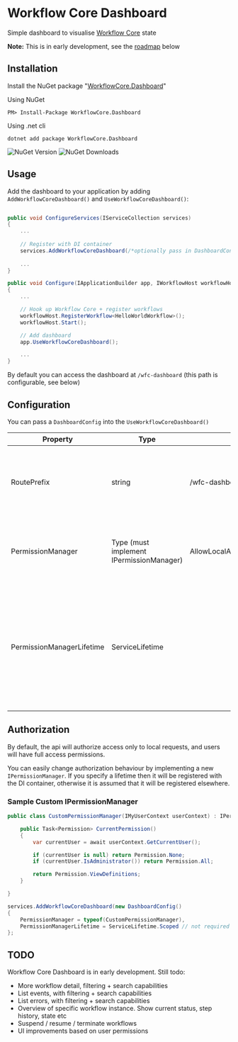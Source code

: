 # Workflow Core Dashboard

Simple dashboard to visualise [Workflow Core](https://github.com/danielgerlag/workflow-core) state

**Note:** This is in early development, see the [roadmap](#todo) below 

## Installation

Install the NuGet package "[WorkflowCore.Dashboard](https://www.nuget.org/packages/WorkflowCore.Dashboard)" 

Using NuGet

	PM> Install-Package WorkflowCore.Dashboard
	
Using .net cli

	dotnet add package WorkflowCore.Dashboard

![NuGet Version](https://img.shields.io/nuget/v/WorkflowCore.Dashboard) ![NuGet Downloads](https://img.shields.io/nuget/dt/WorkflowCore.Dashboard)

## Usage

Add the dashboard to your application by adding `AddWorkflowCoreDashboard()` and `UseWorkflowCoreDashboard()`:

```csharp

public void ConfigureServices(IServiceCollection services)
{
	...
    
    // Register with DI container
    services.AddWorkflowCoreDashboard(/*optionally pass in DashboardConfig here*/);
    
    ...
}

public void Configure(IApplicationBuilder app, IWorkflowHost workflowHost)
{
    ...

    // Hook up Workflow Core + register workflows
    workflowHost.RegisterWorkflow<HelloWorldWorkflow>();
    workflowHost.Start();

    // Add dashboard
    app.UseWorkflowCoreDashboard();

    ...
}
```

By default you can access the dashboard at `/wfc-dashboard` (this path is configurable, see below)

## Configuration

You can pass a `DashboardConfig` into the `UseWorkflowCoreDashboard()`

| Property                  | Type                                     | Default Value                     | Notes                                                                 |
|---------------------------|------------------------------------------|-----------------------------------|-----------------------------------------------------------------------|
| RoutePrefix               | string                                   | /wfc-dashboard                    | Change this if you want to expose the dashboard on a different path   |
| PermissionManager         | Type (must implement IPermissionManager) | AllowLocalAccessPermissionManager | Default permissions will only authorize api access for local requests |
| PermissionManagerLifetime | ServiceLifetime                          |                                   | If provided, will register the permission manager with the DI container. Otherwise, will assume permission manager will be registered elsewhere |

## Authorization

By default, the api will authorize access only to local requests, and users will have full access permissions.

You can easily change authorization behaviour by implementing a new `IPermissionManager`. If you specify a lifetime then it will be registered with the DI container, otherwise it is assumed that it will be registered elsewhere.

### Sample Custom IPermissionManager

```csharp
public class CustomPermissionManager(IMyUserContext userContext) : IPermissionManager {

    public Task<Permission> CurrentPermission()
    {
        var currentUser = await userContext.GetCurrentUser();

        if (currentUser is null) return Permission.None;
        if (currentUser.IsAdministrator()) return Permission.All;

        return Permission.ViewDefinitions;
    }

}
```

```csharp
services.AddWorkflowCoreDashboard(new DashboardConfig()
{
	PermissionManager = typeof(CustomPermissionManager),
	PermissionManagerLifetime = ServiceLifetime.Scoped // not required if the IPermissionManager is registered with the DI container elsewhere
};
```

## TODO

Workflow Core Dashboard is in early development. Still todo:

 - More workflow detail, filtering + search capabilities
 - List events, with filtering + search capabilities
 - List errors, with filtering + search capabilities
 - Overview of specific workflow instance. Show current status, step history, state etc
 - Suspend / resume / terminate workflows
 - UI improvements based on user permissions